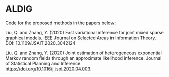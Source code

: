 # ALDIG

Code for the proposed methods in the papers below:

Liu, Q. and Zhang, Y. (2020) Fast variational inference for joint mixed sparse graphical models. IEEE Journal on Selected Areas in Information Theory. DOI: 10.1109/JSAIT.2020.3042124

Liu, Q. and Zhang, Y. (2020) Joint estimation of heterogeneous exponential Markov random fields through an approximate likelihood inference. Journal of Statistical Planning and Inference. https://doi.org/10.1016/j.jspi.2020.04.003.
